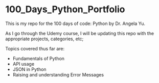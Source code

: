 # 100_Days_Python_Portfolio

This is my repo for the 100 days of code: Python by Dr. Angela Yu.

As I go through the Udemy course, I will be updating this repo with the appropriate projects, categories, etc;

Topics covered thus far are:
- Fundamentals of Python
- API usage 
- JSON in Python
- Raising and understanding Error Messages
